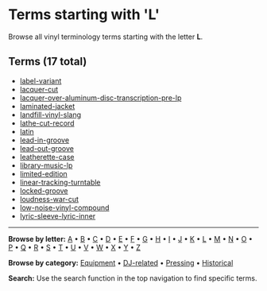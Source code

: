 # Terms starting with 'L'

Browse all vinyl terminology terms starting with the letter **L**.

## Terms (17 total)

- [label-variant](../terms/l/label-variant.md)
- [lacquer-cut](../terms/l/lacquer-cut.md)
- [lacquer-over-aluminum-disc-transcription-pre-lp](../terms/l/lacquer-over-aluminum-disc-transcription-pre-lp.md)
- [laminated-jacket](../terms/l/laminated-jacket.md)
- [landfill-vinyl-slang](../terms/l/landfill-vinyl-slang.md)
- [lathe-cut-record](../terms/l/lathe-cut-record.md)
- [latin](../terms/l/latin.md)
- [lead-in-groove](../terms/l/lead-in-groove.md)
- [lead-out-groove](../terms/l/lead-out-groove.md)
- [leatherette-case](../terms/l/leatherette-case.md)
- [library-music-lp](../terms/l/library-music-lp.md)
- [limited-edition](../terms/l/limited-edition.md)
- [linear-tracking-turntable](../terms/l/linear-tracking-turntable.md)
- [locked-groove](../terms/l/locked-groove.md)
- [loudness-war-cut](../terms/l/loudness-war-cut.md)
- [low-noise-vinyl-compound](../terms/l/low-noise-vinyl-compound.md)
- [lyric-sleeve-lyric-inner](../terms/l/lyric-sleeve-lyric-inner.md)


---

**Browse by letter:** [A](a.md) • [B](b.md) • [C](c.md) • [D](d.md) • [E](e.md) • [F](f.md) • [G](g.md) • [H](h.md) • [I](i.md) • [J](j.md) • [K](k.md) • [L](l.md) • [M](m.md) • [N](n.md) • [O](o.md) • [P](p.md) • [Q](q.md) • [R](r.md) • [S](s.md) • [T](t.md) • [U](u.md) • [V](v.md) • [W](w.md) • [X](x.md) • [Y](y.md) • [Z](z.md)

**Browse by category:** [Equipment](../tags/equipment.md) • [DJ-related](../tags/dj-related.md) • [Pressing](../tags/pressing.md) • [Historical](../tags/historical.md)

**Search:** Use the search function in the top navigation to find specific terms.
